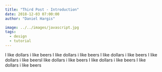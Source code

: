 ```yaml
---
title: "Third Post - Introduction"
date: 2018-12-03 07:00:00
author: "Daniel Hargis"

image: ../../images/javascript.jpg
tags:
  - design
  - tutorial
---
```


I like dollars i like beers I like dollars i like beers I like dollars i like beers I like dollars i like beersI like dollars i like beers
I like dollars i like beers
I like dollars i like beers
